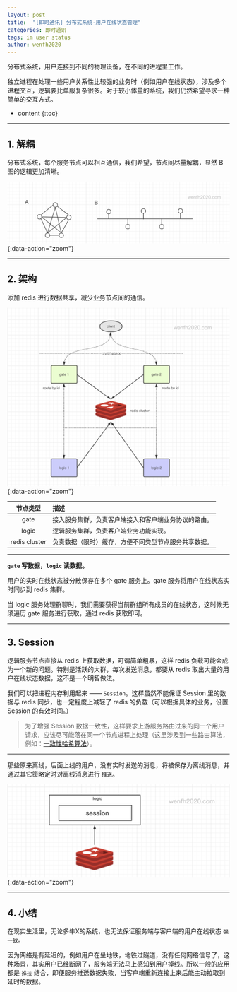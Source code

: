 ```yaml
---
layout: post
title:  "[即时通讯] 分布式系统-用户在线状态管理"
categories: 即时通讯
tags: im user status
author: wenfh2020
--- 
```


分布式系统，用户连接到不同的物理设备，在不同的进程里工作。

独立进程在处理一些用户关系性比较强的业务时（例如用户在线状态），涉及多个进程交互，逻辑要比单服复杂很多。对于较小体量的系统，我们仍然希望寻求一种简单的交互方式。



* content
{:toc}

---

## 1. 解耦

分布式系统，每个服务节点可以相互通信，我们希望，节点间尽量解耦，显然 B 图的逻辑更加清晰。

![通信解耦](/images/2020-05-21-20-02-12.png){:data-action="zoom"}

---

## 2. 架构

添加 redis 进行数据共享，减少业务节点间的通信。

![分布式架构](/images/2020-05-21-20-02-49.png){:data-action="zoom"}

|   节点类型    | 描述                                                 |
| :-----------: | :--------------------------------------------------- |
|     gate      | 接入服务集群，负责客户端接入和客户端业务协议的路由。 |
|     logic     | 逻辑服务集群，负责客户端业务功能实现。               |
| redis cluster | 负责数据（限时）缓存，方便不同类型节点服务共享数据。 |

---

**`gate` 写数据，`logic` 读数据。**

用户的实时在线状态被分散保存在多个 gate 服务上。gate 服务将用户在线状态实时同步到 redis 集群。

当 logic 服务处理群聊时，我们需要获得当前群组所有成员的在线状态，这时候无须遍历 gate 服务进行获取，通过 redis 获取即可。

---

## 3. Session

逻辑服务节点直接从 redis 上获取数据，可谓简单粗暴，这样 redis 负载可能会成为一个新的问题。特别是活跃的大群，每次发送消息，都要从 redis 取出大量的用户在线状态数据，这不是一个明智做法。

我们可以把进程内存利用起来 —— `Session`。这样虽然不能保证 Session 里的数据与 redis 同步，也一定程度上减轻了 redis 的负载（可以根据具体的业务，设置 Session 的有效时间。）

> 为了增强 Session 数据一致性，这样要求上游服务路由过来的同一个用户请求，应该尽可能落在同一个节点进程上处理（这里涉及到一些路由算法，例如：[一致性哈希算法](https://wenfh2020.com/2020/10/27/kimserver-ketama/)）。

---

那些原来离线，后面上线的用户，没有实时发送的消息，将被保存为离线消息，并通过其它策略定时对离线消息进行 `推送`。

![缓存](/images/2020-05-21-20-44-09.png){:data-action="zoom"}

---

## 4. 小结

在现实生活里，无论多牛X的系统，也无法保证服务端与客户端的用户在线状态 `强一致`。

因为网络是有延迟的，例如用户在坐地铁，地铁过隧道，没有任何网络信号了，这种场景，其实用户已经断网了，服务端无法马上感知到用户掉线。所以一般的应用都是 `推拉` 结合，即便服务推送数据失败，当客户端重新连接上来后能主动拉取到延时的数据。

